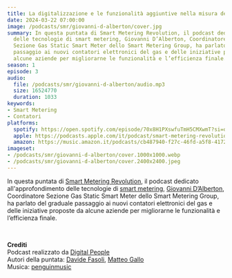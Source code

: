```yaml
---
title: La digitalizzazione e le funzionalità aggiuntive nella misura del gas
date: 2024-03-22 07:00:00
image: /podcasts/smr/giovanni-d-alberton/cover.jpg
summary: In questa puntata di Smart Metering Revolution, il podcast dedicato all'approfondimento
  delle tecnologie di smart metering, Giovanni D’Alberton, Coordinatore
  Sezione Gas Static Smart Meter dello Smart Metering Group, ha parlato del graduale
  passaggio ai nuovi contatori elettronici del gas e delle iniziative proposte da
  alcune aziende per migliorarne le funzionalità e l’efficienza finale.
season: 1
episode: 3
audio:
  file: /podcasts/smr/giovanni-d-alberton/audio.mp3
  size: 16524770
  duration: 1033
keywords:
- Smart Metering
- Contatori
platforms:
  spotify: https://open.spotify.com/episode/70x8H1PXswfuTmH5CMXwmT?si=ov-exugOT7-9LbFws98EZw
  apple: https://podcasts.apple.com/it/podcast/smart-metering-revolution/id1734409224?i=1000650091041
  amazon: https://music.amazon.it/podcasts/cb487940-f27c-46fd-a5f8-4172c9a7dbb1/episodes/a0118d8c-60b3-4513-a3e0-cf2024dd3a9d/smart-metering-revolution-la-digitalizzazione-e-le-funzionalit%C3%A0-aggiuntive-nella-misura-del-gas?ref=dm_sh_QAKwoGyUJixsjt9stZ2DkJa3q
imageset:
- /podcasts/smr/giovanni-d-alberton/cover.1000x1000.webp
- /podcasts/smr/giovanni-d-alberton/cover.2400x2400.jpeg
---
```


In questa puntata di [Smart Metering Revolution](https://www.innovabilitycircle.com/suom-2023/), il podcast dedicato all'approfondimento delle tecnologie di [smart metering](https://smg-anie.it/), [Giovanni D’Alberton](https://www.linkedin.com/in/giovannidalberton/?originalSubdomain=it), Coordinatore Sezione Gas Static Smart Meter dello Smart Metering Group, ha parlato del graduale passaggio ai nuovi contatori elettronici del gas e delle iniziative proposte da alcune aziende per migliorarne le funzionalità e l’efficienza finale.

<br>

**Crediti**<br>
Podcast realizzato da [Digital People](https://w3id.org/digitalpeople)<br>
Autori della puntata: [Davide Fasoli](https://www.linkedin.com/in/davide-fasoli-2b3246179/), [Matteo Gallo](https://www.linkedin.com/in/matteo-gallo-4a5ab31a8/)<br>
Musica: [penguinmusic](https://pixabay.com/users/penguinmusic-24940186/)